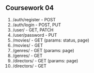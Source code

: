 ## Coursework 04

1. /auth/register - POST
2. /auth/login - POST, PUT
3. /user/ - GET, PATCH
4. /user/password - PUT
5. /movies/ - GET (params: status, page)
6. /movies/<mid> - GET
7. /genres/ - GET (params: page)
8. /genres/<gid> - GET
9. /directors/ - GET (params: page)
10. /directors/<did> - GET

